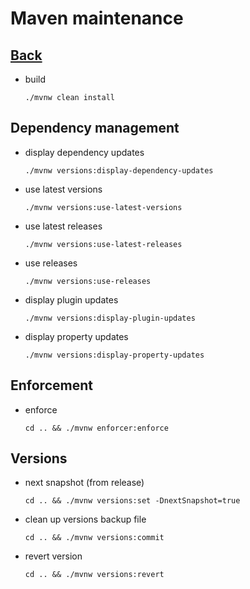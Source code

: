 # Maven maintenance

## [Back](../README.md)

* build
  ```shell
  ./mvnw clean install
  ```

## Dependency management

* display dependency updates
  ```shell
  ./mvnw versions:display-dependency-updates
  ```
* use latest versions
  ```shell
  ./mvnw versions:use-latest-versions
  ```
* use latest releases
  ```shell
  ./mvnw versions:use-latest-releases
  ```
* use releases
  ```shell
  ./mvnw versions:use-releases
  ```
* display plugin updates
  ```shell
  ./mvnw versions:display-plugin-updates
  ```
* display property updates
  ```shell
  ./mvnw versions:display-property-updates
  ```

## Enforcement

* enforce
  ```shell
  cd .. && ./mvnw enforcer:enforce
  ```
## Versions

* next snapshot (from release)
  ```shell
  cd .. && ./mvnw versions:set -DnextSnapshot=true
  ```
* clean up versions backup file
  ```shell
  cd .. && ./mvnw versions:commit
  ```
* revert version
  ```shell
  cd .. && ./mvnw versions:revert
  ```
